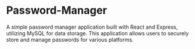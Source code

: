 # Password-Manager
A simple password manager application built with React and Express, utilizing MySQL for data storage. This application allows users to securely store and manage passwords for various platforms.

